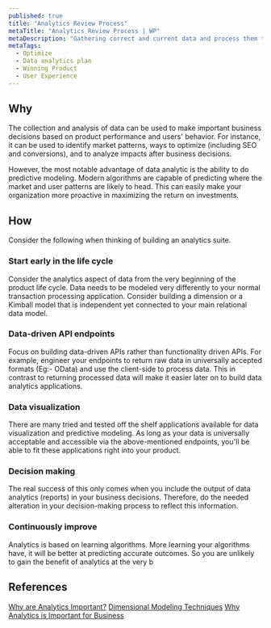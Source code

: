 ```yaml
---
published: true
title: "Analytics Review Process"
metaTitle: "Analytics Review Process | WP"
metaDescription: "Gathering correct and current data and process them to identify patterns and make predictions. Use this to enable data driven decision making."
metaTags:
  - Optimize
  - Data analytics plan
  - Winning Product
  - User Experience
---
```



## Why
The collection and analysis of data can be used to make important business decisions based on product performance and users' behavior. For instance, it can be used to identify market patterns, ways to optimize (including SEO and conversions), and to analyze impacts after business decisions.

However, the most notable advantage of data analytic is the ability to do predictive modeling. Modern algorithms are capable of predicting where the market and user patterns are likely to head. This can easily make your organization more proactive in maximizing the return on investments.

## How
Consider the following when thinking of building an analytics suite.

### Start early in the life cycle
Consider the analytics aspect of data from the very beginning of the product life cycle. Data needs to be modeled very differently to your normal transaction processing application. Consider building a dimension or a Kimball model that is independent yet connected to your main relational data model. 

### Data-driven API endpoints
Focus on building data-driven APIs rather than functionality driven APIs.
For example, engineer your endpoints to return raw data in universally accepted formats (Eg:- OData) and use the client-side to process data. This in contrast to returning processed data will make it easier later on to build data analytics applications.

### Data visualization
There are many tried and tested off the shelf applications available for data visualization and predictive modeling. As long as your data is universally acceptable and accessible via the above-mentioned endpoints, you'll be able to fit these applications right into your product.

### Decision making
The real success of this only comes when you include the output of data analytics (reports) in your business decisions. Therefore, do the needed alteration in your decision-making process to reflect this information.

### Continuously improve
Analytics is based on learning algorithms. More learning your algorithms have, it will be better at predicting accurate outcomes. So you are unlikely to gain the benefit of analytics at the very b

## References
[Why are Analytics Important?](https://www.webfx.com/internet-marketing/why-are-analytics-important.html)
[Dimensional Modeling Techniques](https://www.kimballgroup.com/data-warehouse-business-intelligence-resources/kimball-techniques/dimensional-modeling-techniques/)
[Why Analytics is Important for Business](https://blog.stormid.com/why-analytics-is-important-for-business/)